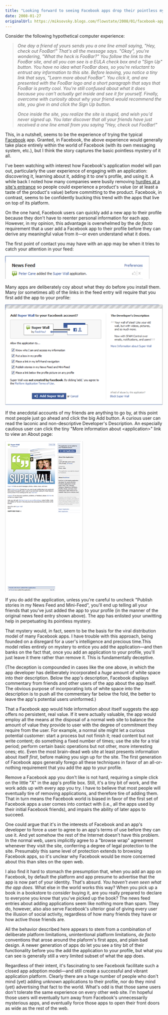 ```yaml
---
title: "Looking forward to seeing Facebook apps drop their pointless mystery"
date: 2008-01-27
originalUrl: https://miksovsky.blogs.com/flowstate/2008/01/facebook-applic.html
---
```


<p>Consider the following hypothetical computer experience:&nbsp;</p>
<blockquote>
  <p>
    <em
      >One day a friend of yours sends you a one line email saying, &quot;Hey,
      check out FooBar!&quot; That's all the message says. &quot;Okay&quot;,
      you're wondering, &quot;What the heck is FooBar?&quot; You follow the link
      to the FooBar site, and all you can see is a EULA check box and a
      &quot;Sign Up&quot; button. You have no idea what FooBar does, so you're
      reluctant to entrust any information to this site. Before leaving, you
      notice a tiny link that says, &quot;Learn more about FooBar&quot;. You
      click it, and are presented with the FooBar logo and a short paragraph
      that says that FooBar is pretty cool. You're still confused about what it
      does because you can't actually get inside and see it for yourself.
      Finally, overcome with curiosity about why your friend would recommend the
      site, you give in and click the Sign Up button.</em
    >&nbsp;
  </p>

  <p>
    <em
      >Once inside the site, you realize the site is stupid, and wish you'd
      never signed up. You later discover that all your friends have just
      received a one line email from you saying &quot;Hey, check out
      FooBar!&quot;</em
    >
  </p>
</blockquote>
<p>
  This, in a nutshell, seems to be the experience of trying the typical
  <a href="http://www.facebook.com">Facebook</a> app. Granted, in Facebook, the
  above experience would generally take place entirely within the world of
  Facebook (with its own messaging system, etc.), but I think the story captures
  the basic pointless mystery of it all.
</p>
<p>
  I've been watching with interest how Facebook's application model will pan
  out, particularly the user experience of engaging with an application:
  discovering it, learning about it, adding it to one's profile, and using it. A
  while back I noted how many companies were busily removing
  <a href="/posts/2007/05-17-hurdles-at-the-entrance-to-a-site.html"
    >hurdles at a site's entrance</a
  >
  so people could experience a product's value (or at least a taste of the
  product's value) before committing to the product. Facebook, in contrast,
  seems to be confidently bucking this trend with the apps that live on top of
  its platform.
</p>
<p>
  On the one hand, Facebook users can quickly add a new app to their profile
  because they don't have to reenter personal information for each app. However,
  in my opinion, this advantage is overwhelmed by the
  <em>de facto</em> requirement that a user add a Facebook app to their profile
  before they can derive any meaningful value from it—or even understand what it
  does.
</p>
<p>
  The first point of contact you may have with an app may be when it tries to
  catch your attention in your feed:
</p>
<p>
  <img
    src="/images/flowstate/Facebook%20News%20Feed%20-%20Friend%20Added%20Application.png"
  />
</p>
<p>
  Many apps are deliberately coy about what they do before you install them.
  Many (or sometimes all) of the links in the feed entry will require that you
  first add the app to your profile:
</p>
<p>
  <img src="/images/flowstate/Facebook%20Add%20Super%20Wall_thumb.png" />
</p>
<p>
  If the anecdotal accounts of my friends are anything to go by, at this point
  most people just go ahead and click the big Add button. A curious user can
  read the laconic and non-descriptive Developer's Description. An especially
  cautious user can click the tiny &quot;More information about
  &lt;application&gt;&quot; link to view an About page:
</p>
<p>
  <img src="/images/flowstate/Facebook%20Super%20Wall%20(Full)_thumb.png" />
</p>
<p>
  If you do add the application, unless you're careful to uncheck &quot;Publish
  stories in my News Feed and Mini-Feed&quot;, you'll end up telling all your
  friends that you've just added the app to your profile (in the manner of the
  original news feed entry shown above). The app has enlisted your unwitting
  help in perpetuating its pointless mystery.
</p>
<p>
  That mystery would, in fact, seem to be the basis for the viral distribution
  model of many Facebook apps. I have trouble with this approach, being founded
  on a disregard for a user's intelligence and precious time.This model relies
  entirely on mystery to entice you add the application—and then banks on the
  fact that, once you add an application to your profile, you'll just leave it
  there rather than remove it. This is fundamentally deceptive.
</p>
<p>
  (The deception is compounded in cases like the one above, in which the app
  developer has deliberately incorporated a <em>huge </em>amount of white space
  into their description. Below the app's description, Facebook displays
  commentary from friends and other users of the app about the app itself. The
  obvious purpose of incorporating lots of white space into the description is
  to push all the commentary far below the fold, the better to leave the app's
  potential users uninformed.)
</p>
<p>
  That a Facebook app would hide information about itself suggests the app
  offers no persistent, real value. If it were actually valuable, the app would
  employ all the means at the disposal of a normal web site to balance the
  amount of value they provide to user with the degree of commitment they
  require from the user. For example, a normal site might let a curious
  potential customer: start a process but not finish it; read content but not
  write content; do something a fixed number of times; use the site for a trial
  period; perform certain basic operations but not other, more interesting ones;
  etc. Even the most brain-dead web site at least presents information about
  itself <em>first</em>, before making you sign up for the site. The first
  generation of Facebook apps generally forego all these techniques in favor of
  an all-or-nothing requirement that you add the app to your profile.
</p>
<p>
  Remove a Facebook app you don't like is not hard, requiring a simple click on
  the little &quot;X&quot; in the app's profile box. Still, it's a tiny bit of
  work, and the work adds up with every app you try. I have to believe that most
  people will eventually tire of removing applications, and therefore tire of
  adding them. That in turn means the Facebook world is biased in favor of the
  first set of Facebook apps a user comes into contact with (i.e., all the apps
  used by their initial Facebook friends), and impairs the ability of later apps
  to succeed.
</p>
<p>
  One could argue that it's in the interests of Facebook and an app's developer
  to force a user to agree to an app's terms of use before they can use it. And
  yet somehow the rest of the Internet doesn't have this problem. In the normal
  web, users implicitly agree to a &quot;browse wrap&quot; agreement whenever
  they visit the site, conferring a degree of legal protection to the site.
  Presumably this same level of protection extends to browsing Facebook apps, so
  it's unclear why Facebook would be more concerned about this than sites on the
  open web.
</p>
<p>
  I also find it hard to stomach the presumption that, when you add an app on
  Facebook, by default the platform and app presume to advertise that the app is
  now part of your identity. That's absurd.
  <em>You haven't even seen what the app does.</em> What else in the world works
  this way? When you pick up a book in a bookstore to <em>consider</em> buying
  it, are you really prepared to declare to everyone you know that you've picked
  up the book? The news feed entries about adding applications seem like nothing
  more than spam. They do, however, also also serve Facebook's ulterior goal of
  giving every user the illusion of social activity, regardless of how many
  friends they have or how active those friends are.
</p>
<p>
  All the behavior described here appears to stem from a combination of
  deliberate platform limitations, unintentional platform limitations,
  <em>de facto</em> conventions that arose around the plaform's first apps, and
  plain bad design. A newer generation of apps do let you see a tiny bit of
  their functionality before you the add the application to your profile, but
  what you can see is generally still a very limited subset of what the app
  does.
</p>
<p>
  Regardless of their intent, it's fascinating to see Facebook facilitate such a
  closed app adoption model—and still create a successful and vibrant
  application platform. Clearly there are a huge number of people who don't mind
  (yet) adding unknown applications to their profile, nor do they mind (yet)
  advertising that fact to the world. What's odd is that those same users don't
  tolerate the same experience on every other web site. I'm hopeful those users
  will eventually turn away from Facebook's unnecessarily mysterious apps, and
  eventually force those apps to open their front doors as wide as the rest of
  the web.
</p>
